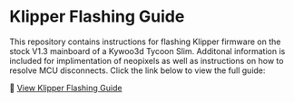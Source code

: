 # Klipper Flashing Guide  
This repository contains instructions for flashing Klipper firmware on the stock V1.3 mainboard of a Kywoo3d Tycoon Slim.  Additonal information is included for implimentation of neopixels as well as instructions on how to resolve MCU disconnects.  Click the link below to view the full guide:  

📄 [View Klipper Flashing Guide](./Klipper_flashing.pdf)
